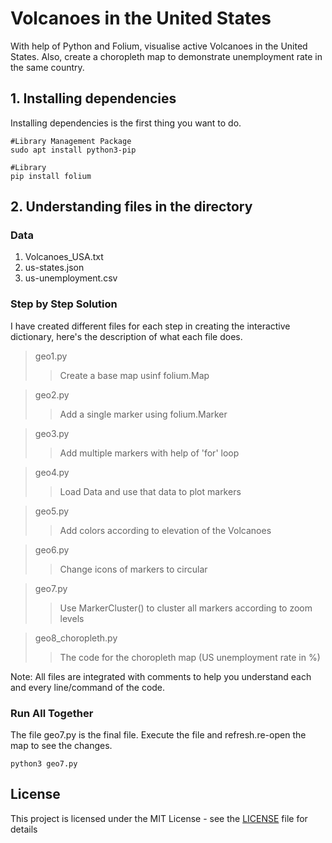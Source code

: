 # Volcanoes in the United States
With help of Python and Folium, visualise active Volcanoes in the United States. Also, create a choropleth map to demonstrate unemployment rate in the same country.

## 1. Installing dependencies

Installing dependencies is the first thing you want to do.

```
#Library Management Package
sudo apt install python3-pip

#Library
pip install folium

```

## 2. Understanding files in the directory

### Data

1. Volcanoes_USA.txt
2. us-states.json
3. us-unemployment.csv


### Step by Step Solution
I have created different files for each step in creating the interactive dictionary, here's the description of what each file does. 

> geo1.py
>> Create a base map usinf folium.Map


> geo2.py
>> Add a single marker using folium.Marker

> geo3.py
>> Add multiple markers with help of 'for' loop

> geo4.py
>> Load Data and use that data to plot markers

> geo5.py
>> Add colors according to elevation of the Volcanoes

> geo6.py
>> Change icons of markers to circular

> geo7.py
>> Use MarkerCluster() to cluster all markers according to zoom levels

>geo8_choropleth.py
>> The code for the choropleth map (US unemployment rate in %)

Note: All files are integrated with comments to help you understand each and every line/command of the code.

### Run All Together
The file geo7.py is the final file. Execute the file and refresh.re-open the map to see the changes.
```
python3 geo7.py
```

## License

This project is licensed under the MIT License - see the [LICENSE](LICENSE) file for details
